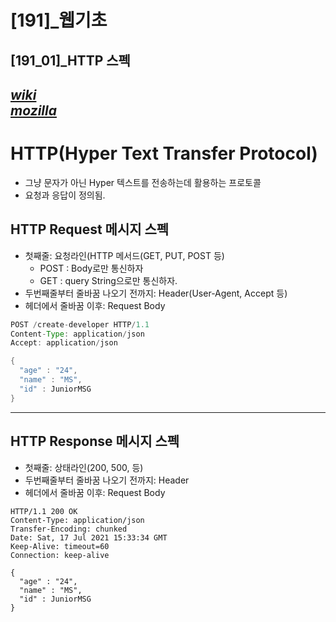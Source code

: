 # [191]_웹기초
## [191_01]_HTTP 스펙 
***[wiki](https://en.wikipedia.org/wiki/Hypertext_Transfer_Protocol)***  
***[mozilla](https://developer.mozilla.org/ko/docs/Web/HTTP/Messages)***
---

# HTTP(Hyper Text Transfer Protocol)
* 그냥 문자가 아닌 Hyper 텍스트를 전송하는데 활용하는 프로토콜
* 요청과 응답이 정의됨.

## HTTP Request 메시지 스펙

- 첫째줄: 요청라인(HTTP 메서드(GET, PUT, POST 등)
  - POST : Body로만 통신하자
  - GET : query String으로만 통신하자. 
- 두번째줄부터 줄바꿈 나오기 전까지: Header(User-Agent, Accept 등)
- 헤더에서 줄바꿈 이후: Request Body

```java
POST /create-developer HTTP/1.1
Content-Type: application/json
Accept: application/json

{
  "age" : "24",
  "name" : "MS",
  "id" : JuniorMSG      
}
```

---

## HTTP Response 메시지 스펙

- 첫째줄: 상태라인(200, 500, 등)
- 두번째줄부터 줄바꿈 나오기 전까지: Header
- 헤더에서 줄바꿈 이후: Request Body

```
HTTP/1.1 200 OK
Content-Type: application/json
Transfer-Encoding: chunked
Date: Sat, 17 Jul 2021 15:33:34 GMT
Keep-Alive: timeout=60
Connection: keep-alive

{
  "age" : "24",
  "name" : "MS",
  "id" : JuniorMSG      
}
```

